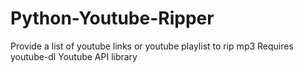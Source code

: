 # Python-Youtube-Ripper
Provide a list of youtube links or youtube playlist to rip mp3
Requires youtube-dl Youtube API library
